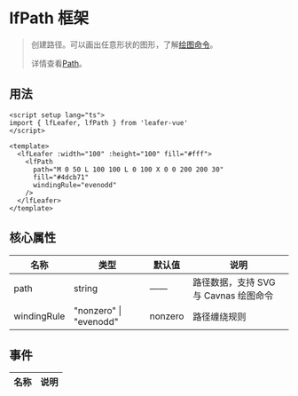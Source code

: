 # lfPath 框架
>
> 创建路径。可以画出任意形状的图形，了解[绘图命令](https://www.leaferjs.com/ui/guide/interface/ui/PathData.html)。
>
> 详情查看[Path](https://www.leaferjs.com/ui/guide/display/Path.html)。

## 用法

```vue
<script setup lang="ts">
import { lfLeafer, lfPath } from 'leafer-vue'
</script>

<template>
  <lfLeafer :width="100" :height="100" fill="#fff">
    <lfPath
      path="M 0 50 L 100 100 L 0 100 X 0 0 200 200 30"
      fill="#4dcb71"
      windingRule="evenodd"
    />
  </lfLeafer>
</template>
```

## 核心属性

| 名称 | 类型 | 默认值 | 说明 |
| --- | --- | --- | --- |
| path | string | —— | 路径数据，支持 SVG 与 Cavnas 绘图命令 |
| windingRule |  "nonzero" \| "evenodd" | nonzero | 路径缠绕规则 |

## 事件

| 名称 | 说明 |
| --- | --- |
